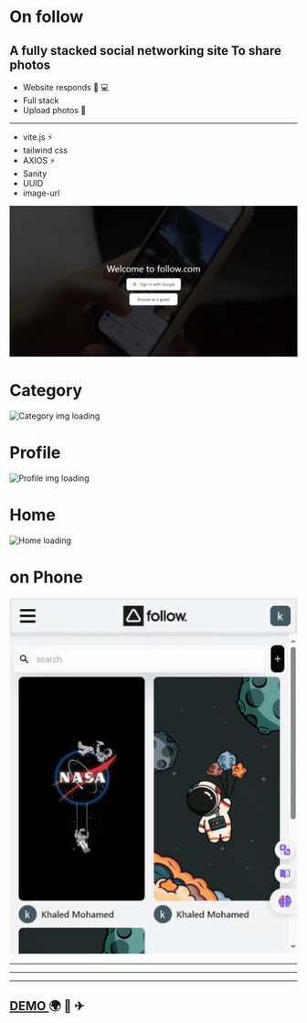 # On follow 

 ## A fully stacked social networking site To share photos
  
  * Website responds 📱 💻
* Full stack 
* Upload photos 📸
---
* vite.js ⚡
* tailwind css
* AXIOS ⚡
* Sanity
* UUID
* image-url
 


![Alt Text](./READMEfiles/chrome-capture.png)


# Category
![Category img loading](./READMEfiles/wll.gif)

# Profile
![Profile img loading](./READMEfiles/profile.gif)
# Home
![Home loading](./READMEfiles/home.gif)
# on Phone
![Alt Text](./READMEfiles/phone.gif)


 


---
---
---


## [DEMO  ](https://onfollow.netlify.app) 🌍 🌌 ✈   
 
 